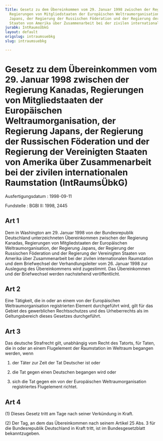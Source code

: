 ```yaml
---
Title: Gesetz zu dem Übereinkommen vom 29. Januar 1998 zwischen der Regierung Kanadas,
  Regierungen von Mitgliedstaaten der Europäischen Weltraumorganisation, der Regierung
  Japans, der Regierung der Russischen Föderation und der Regierung der Vereinigten
  Staaten von Amerika über Zusammenarbeit bei der zivilen internationalen Raumstation
jurabk: IntRaumsÜbkG
layout: default
origslug: intraumsuebkg
slug: intraumsuebkg

---
```


# Gesetz zu dem Übereinkommen vom 29. Januar 1998 zwischen der Regierung Kanadas, Regierungen von Mitgliedstaaten der Europäischen Weltraumorganisation, der Regierung Japans, der Regierung der Russischen Föderation und der Regierung der Vereinigten Staaten von Amerika über Zusammenarbeit bei der zivilen internationalen Raumstation (IntRaumsÜbkG)

Ausfertigungsdatum
:   1998-09-11

Fundstelle
:   BGBl II: 1998, 2445



## Art 1

Dem in Washington am 29. Januar 1998 von der Bundesrepublik
Deutschland unterzeichneten Übereinkommen zwischen der Regierung
Kanadas, Regierungen von Mitgliedstaaten der Europäischen
Weltraumorganisation, der Regierung Japans, der Regierung der
Russischen Föderation und der Regierung der Vereinigten Staaten von
Amerika über Zusammenarbeit bei der zivilen internationalen
Raumstation und dem Briefwechsel der Verhandlungsleiter vom 26. Januar
1998 zur Auslegung des Übereinkommens wird zugestimmt. Das
Übereinkommen und der Briefwechsel werden nachstehend veröffentlicht.


## Art 2

Eine Tätigkeit, die in oder an einem von der Europäischen
Weltraumorganisation registrierten Element durchgeführt wird, gilt für
das Gebiet des gewerblichen Rechtsschutzes und des Urheberrechts als
im Geltungsbereich dieses Gesetzes durchgeführt.


## Art 3

Das deutsche Strafrecht gilt, unabhängig vom Recht des Tatorts, für
Taten, die in oder an einem Flugelement der Raumstation im Weltraum
begangen werden, wenn

1.  der Täter zur Zeit der Tat Deutscher ist oder


2.  die Tat gegen einen Deutschen begangen wird oder


3.  sich die Tat gegen ein von der Europäischen Weltraumorganisation
    registriertes Flugelement richtet.





## Art 4

(1) Dieses Gesetz tritt am Tage nach seiner Verkündung in Kraft.

(2) Der Tag, an dem das Übereinkommen nach seinem Artikel 25 Abs. 3
für die Bundesrepublik Deutschland in Kraft tritt, ist im
Bundesgesetzblatt bekanntzugeben.

